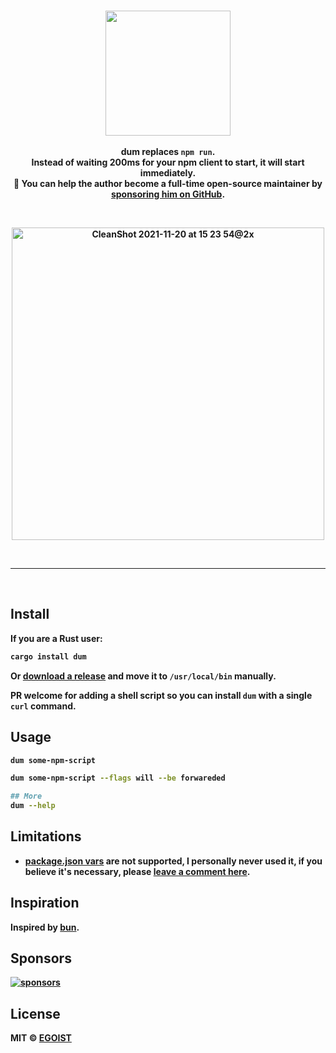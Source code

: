 <br><br><br>

<p align="center">
<img src="https://mystickermania.com/cdn/stickers/games/among-us-lime-character-dum.svg" width="200">
<br><br>
<strong>dum<strong> replaces <code>npm run</code>. <br>Instead of waiting 200ms for your npm client to start, it will start immediately.
<br>
<strong>💛 You can help the author become a full-time open-source maintainer by <a href="https://github.com/sponsors/egois">sponsoring him on GitHub</a>.</strong>
</p>

<br>

<p align="center">
<img width="500" alt="CleanShot 2021-11-20 at 15 23 54@2x" src="https://user-images.githubusercontent.com/8784712/142718353-6e6f8327-c27e-404a-866e-6d5af3567cbc.png"></p>

<br>

---

<br>

## Install

If you are a Rust user:

```bash
cargo install dum
```

Or [download a release](https://github.com/egoist/dum/releases) and move it to `/usr/local/bin` manually.

PR welcome for adding a shell script so you can install `dum` with a single `curl` command.

## Usage

```bash
dum some-npm-script

dum some-npm-script --flags will --be forwareded

## More
dum --help
```

## Limitations

- [package.json vars](https://docs.npmjs.com/cli/v8/using-npm/scripts#packagejson-vars) are not supported, I personally never used it, if you believe it's necessary, please [leave a comment here](https://github.com/egoist/dum/issues/2).

## Inspiration

Inspired by [bun](https://bun.sh/).

## Sponsors

[![sponsors](https://sponsors-images.egoist.sh/sponsors.svg)](https://github.com/sponsors/egoist)

## License

MIT &copy; [EGOIST](https://github.com/sponsors/egoist)
